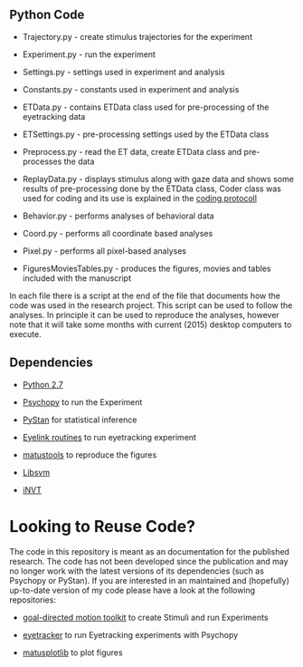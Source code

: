 Python Code
----------

* Trajectory.py - create stimulus trajectories for the experiment

* Experiment.py - run the experiment

* Settings.py - settings used in experiment and analysis

* Constants.py - constants used in experiment and analysis

* ETData.py - contains ETData class used for pre-processing of the eyetracking data

* ETSettings.py - pre-processing settings used by the ETData class

* Preprocess.py - read the ET data, create ETData class and pre-processes the data

* ReplayData.py - displays stimulus along with gaze data and shows some results of pre-processing done by the ETData class, Coder class was used for coding and its use is explained in the [coding protocoll](http://github.com/simkovic/Chase/blob/master/evaluation/coding/tracking.prot)

* Behavior.py - performs analyses of behavioral data

* Coord.py - performs all coordinate based analyses

* Pixel.py - performs all pixel-based analyses 

* FiguresMoviesTables.py - produces the figures, movies and tables included with the manuscript

In each file there is a script at the end of the file that documents how the code was used in the research project. This script can be used to follow the analyses. In principle it can be used to reproduce the analyses, however note that it will take some months with current (2015) desktop computers to execute.


Dependencies
-----------
* [Python 2.7](http://python.org/download/releases/2.7/)

* [Psychopy](http://www.psychopy.org/) to run the Experiment

* [PyStan](http://pystan.readthedocs.org/en/latest/) for statistical inference

* [Eyelink routines](http://github.com/simkovic/eyetracking/releases/tag/pursuittrackschase) to run eyetracking experiment

* [matustools](http://github.com/simkovic/matustools/releases/tag/pursuittrackschase) to reproduce the figures

* [Libsvm](http://www.csie.ntu.edu.tw/~cjlin/libsvm/)

* [iNVT](http://ilab.usc.edu/toolkit/)

Looking to Reuse Code?
=======

The code in this repository is meant as an documentation for the published research. The code has not been developed since the publication and may no longer work with the latest versions of its dependencies (such as Psychopy or PyStan). If you are interested in an maintained and (hopefully) up-to-date version of my code please have a look at the following repositories:

* [goal-directed motion toolkit](http://github.com/simkovic/GoaldirectedMotionPsychoexperiments) to create Stimuli and run Experiments

* [eyetracker](http://github.com/simkovic/eyetracking) to run Eyetracking experiments with Psychopy

* [matusplotlib](http://github.com/simkovic/matusplotlib/) to plot figures
